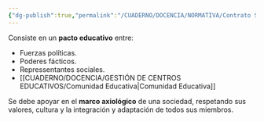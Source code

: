 ```yaml
---
{"dg-publish":true,"permalink":"/CUADERNO/DOCENCIA/NORMATIVA/Contrato Social/"}
---
```


Consiste en un **pacto educativo** entre:
- Fuerzas políticas.
- Poderes fácticos.
- Repressentantes sociales.
- [[CUADERNO/DOCENCIA/GESTIÓN DE CENTROS EDUCATIVOS/Comunidad Educativa\|Comunidad Educativa]]

Se debe apoyar en el **marco axiológico** de una sociedad, respetando sus valores, cultura y la integración y adaptación de todos sus miembros.